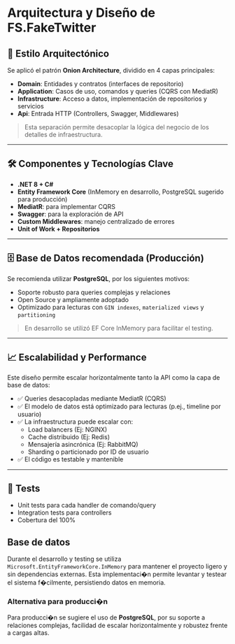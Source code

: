 # Arquitectura y Diseño de FS.FakeTwitter

## 🧱 Estilo Arquitectónico

Se aplicó el patrón **Onion Architecture**, dividido en 4 capas principales:

- **Domain**: Entidades y contratos (interfaces de repositorio)
- **Application**: Casos de uso, comandos y queries (CQRS con MediatR)
- **Infrastructure**: Acceso a datos, implementación de repositorios y servicios
- **Api**: Entrada HTTP (Controllers, Swagger, Middlewares)

> Esta separación permite desacoplar la lógica del negocio de los detalles de infraestructura.

---

## 🛠️ Componentes y Tecnologías Clave

- **.NET 8 + C#**
- **Entity Framework Core** (InMemory en desarrollo, PostgreSQL sugerido para producción)
- **MediatR**: para implementar CQRS
- **Swagger**: para la exploración de API
- **Custom Middlewares**: manejo centralizado de errores
- **Unit of Work + Repositorios**

---

## 🗄️ Base de Datos recomendada (Producción)

Se recomienda utilizar **PostgreSQL**, por los siguientes motivos:

- Soporte robusto para queries complejas y relaciones
- Open Source y ampliamente adoptado
- Optimizado para lecturas con `GIN indexes`, `materialized views` y `partitioning`

> En desarrollo se utilizó EF Core InMemory para facilitar el testing.

---

## 📈 Escalabilidad y Performance

Este diseño permite escalar horizontalmente tanto la API como la capa de base de datos:

- ✅ Queries desacopladas mediante MediatR (CQRS)
- ✅ El modelo de datos está optimizado para lecturas (p.ej., timeline por usuario)
- ✅ La infraestructura puede escalar con:
  - Load balancers (Ej: NGINX)
  - Cache distribuido (Ej: Redis)
  - Mensajería asincrónica (Ej: RabbitMQ)
  - Sharding o particionado por ID de usuario
- ✅ El código es testable y mantenible

---

## 🧪 Tests

- Unit tests para cada handler de comando/query
- Integration tests para controllers
- Cobertura del 100%



## Base de datos

Durante el desarrollo y testing se utiliza `Microsoft.EntityFrameworkCore.InMemory` para mantener el proyecto ligero y sin dependencias externas. Esta implementaci�n permite levantar y testear el sistema f�cilmente, persistiendo datos en memoria.

### Alternativa para producci�n

Para producci�n se sugiere el uso de **PostgreSQL**, por su soporte a relaciones complejas, facilidad de escalar horizontalmente y robustez frente a cargas altas.

